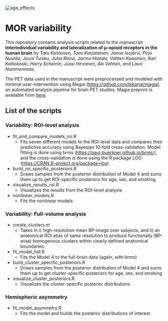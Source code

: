 ![age_effects](http://emotion.utu.fi/wp-content/uploads/2019/04/g4927.png)
# MOR variability

This repository contains analysis scripts related to the manuscript **Interindividual variability and lateralization of μ-opioid receptors in the human brain** by *Tatu Kantonen, Tomi Karjalainen, Janne Isojärvi, Pirjo Nuutila, Jouni Tuisku, Juha Rinne, Jarmo Hietala, Valtteri Kaasinen, Kari Kalliokoski, Harry Scheinin, Jussi Hirvonen, Aki Vehtari, and Lauri Nummenmaa*.

The PET data used in the manuscript were preprocessed and modeled with minimal user-intervention using Magia (https://github.com/tkkarjal/magia), an automated analysis pipeline for brain PET studies. Magia preprint is available from [here](https://www.biorxiv.org/content/10.1101/604835v2).

## List of the scripts

### Variability: ROI-level analysis

- fit_and_compare_models_roi.R
    - Fits seven different models to the ROI-level data and compares their predictive accuracy using Bayesian 10-fold cross-validation. Model fitting is done using brms (https://paul-buerkner.github.io/brms/), and the cross-validation is done using the R package LOO (https://CRAN.R-project.org/package=loo)
- build_roi_specific_posteriors.R
    - Draws samples from the posterior distribution of Model 4 and sums them up to get ROI-specific posteriors for age, sex, and smoking
- visualize_results_roi.R
    - Visualizes the results from the ROI-level analysis
- nonlinear_models.R
    - Fits the nonlinear models
    
### Variability: Full-volume analysis

- create_clusters.m
    - Takes in i) high-resolution mean BP-image over subjects, and ii) an anatomical ROI atlas of same resolution to produce functionally (BP-wise) homogenous clusters within clearly defined anatomical boundaries.
- fit_model_full.R
    - Fits the Model 4 to the full-brain data (again, with brms)
- build_cluster_specific_posteriors.R
    - Draws samples from the posterior distribution of Model 4 and sums them up to get cluster-specific posteriors for age, sex, and smoking
- visualize_cluster_posteriors.R
    - Visualizes the cluster-specific posterior distributions
    
### Hemispheric asymmetry

- fit_model_asymmetry.R
    - Fits the model and builds the posterior distributions of interest
